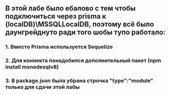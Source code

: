 ## В этой лабе было ебалово с тем чтобы подключиться через prisma к (localDB)\\MSSQLLocalDB, поэтому всё было даунгрейднуто ради того шобы тупо работало:
### 1. Вместо Prisma используется Sequelize
### 2. Для коннекта понадобился дополнительный пакет (npm install msnodesqlv8)
### 3. В package.json была убрана строчка "type":"module" только для сдачи этой лабы